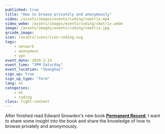 ```yaml
---
published: true
title: "How to browse privately and anonymously"
video: /assets/images/events/coding/cmatrix.mp4
video_webm: /assets/images/events/coding/cmatrix.webm
image: /assets/images/events/coding/cmatrix.jpg
qrcode_image:
icon: /assets/icons/icon-coding.svg
tags: 
    - network
    - anonymous
    - vpn
event_date: 2020-2-15
event_time: "3PM Saturday"
event_location: "Shanghai"
sign_up: true
sign_up_type: "form"
lang: en
categories:
    - en
    - coding
class: light-content
---
```


After finished read Edward Snowden's new book [**Permanent Record**][permanent-record-link], I want to share some insight into the book and share the knowledge of how to browse privately and anonymously.

[permanent-record-link]: https://www.amazon.com/Permanent-Record-Edward-Snowden/dp/1250237238